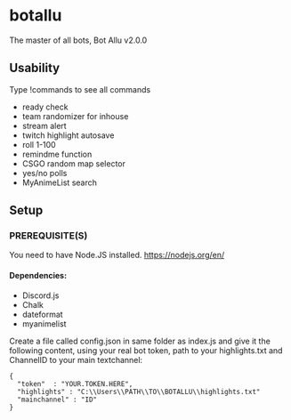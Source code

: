 # botallu
The master of all bots, Bot Allu v2.0.0
## Usability
Type !commands to see all commands
<ul>
  <li>ready check</li>
  <li>team randomizer for inhouse</li>
  <li>stream alert</li>
  <li>twitch highlight autosave</li>
  <li>roll 1-100</li>
  <li>remindme function</li>
  <li>CSGO random map selector</li>
  <li>yes/no polls</li>
  <li>MyAnimeList search</li>
</ul>

## Setup

### PREREQUISITE(S)
You need to have Node.JS installed. https://nodejs.org/en/
#### Dependencies:
<ul>
  <li>Discord.js</li>
  <li>Chalk</li>
  <li>dateformat</li>
  <li>myanimelist</li>
</ul>

Create a file called config.json in same folder as index.js and give it the following content, using your real bot token, path to your highlights.txt and ChannelID to your main textchannel:

```
{ 
  "token"  : "YOUR.TOKEN.HERE",
  "highlights" : "C:\\Users\\PATH\\TO\\BOTALLU\\highlights.txt"
  "mainchannel" : "ID"
}
```
